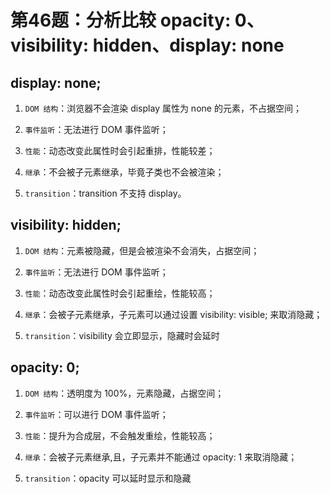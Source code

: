 # 第46题：分析比较 opacity: 0、visibility: hidden、display: none

## display: none;

1. `DOM 结构`：浏览器不会渲染 display 属性为 none 的元素，不占据空间；

2. `事件监听`：无法进行 DOM 事件监听；

3. `性能`：动态改变此属性时会引起重排，性能较差；

4. `继承`：不会被子元素继承，毕竟子类也不会被渲染；

5. `transition`：transition 不支持 display。

## visibility: hidden;

1. `DOM 结构`：元素被隐藏，但是会被渲染不会消失，占据空间；

2. `事件监听`：无法进行 DOM 事件监听；

3. `性能`：动态改变此属性时会引起重绘，性能较高；

4. `继承`：会被子元素继承，子元素可以通过设置 visibility: visible; 来取消隐藏；

5. `transition`：visibility 会立即显示，隐藏时会延时

## opacity: 0;

1. `DOM 结构`：透明度为 100%，元素隐藏，占据空间；

2. `事件监听`：可以进行 DOM 事件监听；

3. `性能`：提升为合成层，不会触发重绘，性能较高；

4. `继承`：会被子元素继承,且，子元素并不能通过 opacity: 1 来取消隐藏；

5. `transition`：opacity 可以延时显示和隐藏
